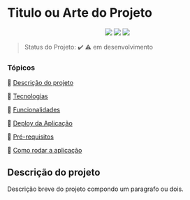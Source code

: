 
<h1>Titulo ou Arte do Projeto</h1> 

<p align="center">
  <img src="https://img.shields.io/static/v1?label=react&message=framework&color=blue&style=for-the-badge&logo=REACT"/>
  <img src="https://img.shields.io/static/v1?label=NodejS&message=Backend&color=blue&style=for-the-badge&logo=nodeJS"/>
   <img src="http://img.shields.io/static/v1?label=STATUS&message=DESENVOLVENDO&color=GREEN&style=for-the-badge"/>
</p>

> Status do Projeto: :heavy_check_mark: :warning:  em desenvolvimento

### Tópicos 

:small_blue_diamond: [Descrição do projeto](#descrição-do-projeto)

:small_blue_diamond: [Tecnologias](#tecnologias)

:small_blue_diamond: [Funcionalidades](#funcionalidades)

:small_blue_diamond: [Deploy da Aplicação](#deploy-da-aplicação-dash)

:small_blue_diamond: [Pré-requisitos](#pré-requisitos)

:small_blue_diamond: [Como rodar a aplicação](#como-rodar-a-aplicação-arrow_forward)


## Descrição do projeto 

<p align="justify">
  Descrição breve do projeto compondo um paragrafo ou dois. 
</p>
